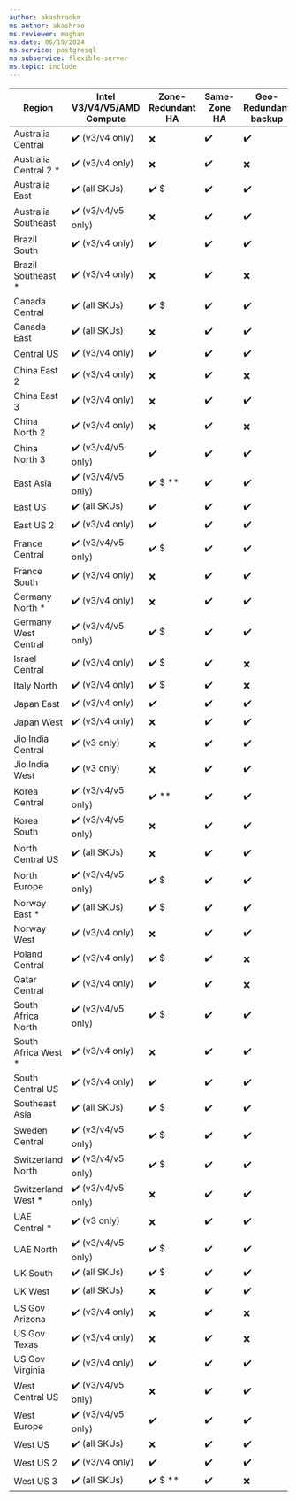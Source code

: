 ```yaml
---
author: akashraokm
ms.author: akashrao
ms.reviewer: maghan
ms.date: 06/19/2024
ms.service: postgresql
ms.subservice: flexible-server
ms.topic: include
---
```

| Region | Intel V3/V4/V5/AMD Compute | Zone-Redundant HA | Same-Zone HA | Geo-Redundant backup | 
| ------ | -------------------------- | ----------------- | ------------ | -------------------- | 
| Australia Central | :heavy_check_mark: (v3/v4 only) | :x: | :heavy_check_mark: | :heavy_check_mark: | 
| Australia Central 2 * | :heavy_check_mark: (v3/v4 only) | :x: | :heavy_check_mark: | :x: | 
| Australia East | :heavy_check_mark: (all SKUs) | :heavy_check_mark: $ | :heavy_check_mark: | :heavy_check_mark: | 
| Australia Southeast | :heavy_check_mark: (v3/v4/v5 only) | :x: | :heavy_check_mark: | :heavy_check_mark: | 
| Brazil South | :heavy_check_mark: (v3/v4 only) | :heavy_check_mark: | :heavy_check_mark: | :heavy_check_mark: | 
| Brazil Southeast * | :heavy_check_mark: (v3/v4 only) | :x: | :heavy_check_mark: | :x: | 
| Canada Central | :heavy_check_mark: (all SKUs) | :heavy_check_mark: $ | :heavy_check_mark: | :heavy_check_mark: | 
| Canada East | :heavy_check_mark: (all SKUs) | :x: | :heavy_check_mark: | :heavy_check_mark: | 
| Central US | :heavy_check_mark: (v3/v4 only) | :heavy_check_mark: | :heavy_check_mark: | :heavy_check_mark: | 
| China East 2 | :heavy_check_mark: (v3/v4 only) | :x: | :heavy_check_mark: | :x: | 
| China East 3 | :heavy_check_mark: (v3/v4 only) | :x: | :heavy_check_mark: | :heavy_check_mark: | 
| China North 2 | :heavy_check_mark: (v3/v4 only) | :x: | :heavy_check_mark: | :x: | 
| China North 3 | :heavy_check_mark: (v3/v4/v5 only) | :heavy_check_mark: | :heavy_check_mark: | :heavy_check_mark: | 
| East Asia | :heavy_check_mark: (v3/v4/v5 only) | :heavy_check_mark: $ ** | :heavy_check_mark: | :heavy_check_mark: | 
| East US | :heavy_check_mark: (all SKUs) | :heavy_check_mark: | :heavy_check_mark: | :heavy_check_mark: | 
| East US 2 | :heavy_check_mark: (v3/v4 only) | :heavy_check_mark: | :heavy_check_mark: | :heavy_check_mark: | 
| France Central | :heavy_check_mark: (v3/v4/v5 only) | :heavy_check_mark: $ | :heavy_check_mark: | :heavy_check_mark: | 
| France South | :heavy_check_mark: (v3/v4 only) | :x: | :heavy_check_mark: | :heavy_check_mark: | 
| Germany North * | :heavy_check_mark: (v3/v4 only) | :x: | :heavy_check_mark: | :heavy_check_mark: | 
| Germany West Central | :heavy_check_mark: (v3/v4/v5 only) | :heavy_check_mark: $ | :heavy_check_mark: | :heavy_check_mark: | 
| Israel Central | :heavy_check_mark: (v3/v4 only) | :heavy_check_mark: $ | :heavy_check_mark: | :x: | 
| Italy North | :heavy_check_mark: (v3/v4 only) | :heavy_check_mark: $ | :heavy_check_mark: | :x: | 
| Japan East | :heavy_check_mark: (v3/v4 only) | :heavy_check_mark: | :heavy_check_mark: | :heavy_check_mark: | 
| Japan West | :heavy_check_mark: (v3/v4 only) | :x: | :heavy_check_mark: | :heavy_check_mark: | 
| Jio India Central | :heavy_check_mark: (v3 only) | :x: | :heavy_check_mark: | :heavy_check_mark: | 
| Jio India West | :heavy_check_mark: (v3 only) | :x: | :heavy_check_mark: | :heavy_check_mark: | 
| Korea Central | :heavy_check_mark: (v3/v4/v5 only) | :heavy_check_mark: ** | :heavy_check_mark: | :heavy_check_mark: | 
| Korea South | :heavy_check_mark: (v3/v4/v5 only) | :x: | :heavy_check_mark: | :heavy_check_mark: | 
| North Central US | :heavy_check_mark: (all SKUs) | :x: | :heavy_check_mark: | :heavy_check_mark: | 
| North Europe | :heavy_check_mark: (v3/v4/v5 only) | :heavy_check_mark: $ | :heavy_check_mark: | :heavy_check_mark: | 
| Norway East * | :heavy_check_mark: (all SKUs) | :heavy_check_mark: $ | :heavy_check_mark: | :heavy_check_mark: | 
| Norway West | :heavy_check_mark: (v3/v4 only) | :x: | :heavy_check_mark: | :heavy_check_mark: | 
| Poland Central | :heavy_check_mark: (v3/v4 only) | :heavy_check_mark: $ | :heavy_check_mark: | :x: | 
| Qatar Central | :heavy_check_mark: (v3/v4 only) | :heavy_check_mark: | :heavy_check_mark: | :x: | 
| South Africa North | :heavy_check_mark: (v3/v4/v5 only) | :heavy_check_mark: $ | :heavy_check_mark: | :heavy_check_mark: | 
| South Africa West * | :heavy_check_mark: (v3/v4 only) | :x: | :heavy_check_mark: | :heavy_check_mark: | 
| South Central US | :heavy_check_mark: (v3/v4 only) | :heavy_check_mark: | :heavy_check_mark: | :heavy_check_mark: | 
| Southeast Asia | :heavy_check_mark: (all SKUs) | :heavy_check_mark: $ | :heavy_check_mark: | :heavy_check_mark: | 
| Sweden Central | :heavy_check_mark: (v3/v4/v5 only) | :heavy_check_mark: $ | :heavy_check_mark: | :heavy_check_mark: | 
| Switzerland North | :heavy_check_mark: (v3/v4/v5 only) | :heavy_check_mark: $ | :heavy_check_mark: | :heavy_check_mark: | 
| Switzerland West * | :heavy_check_mark: (v3/v4/v5 only) | :x: | :heavy_check_mark: | :heavy_check_mark: | 
| UAE Central * | :heavy_check_mark: (v3 only) | :x: | :heavy_check_mark: | :heavy_check_mark: | 
| UAE North | :heavy_check_mark: (v3/v4/v5 only) | :heavy_check_mark: $ | :heavy_check_mark: | :heavy_check_mark: | 
| UK South | :heavy_check_mark: (all SKUs) | :heavy_check_mark: $ | :heavy_check_mark: | :heavy_check_mark: | 
| UK West | :heavy_check_mark: (all SKUs) | :x: | :heavy_check_mark: | :heavy_check_mark: | 
| US Gov Arizona | :heavy_check_mark: (v3/v4 only) | :x: | :heavy_check_mark: | :x: | 
| US Gov Texas | :heavy_check_mark: (v3/v4 only) | :x: | :heavy_check_mark: | :x: | 
| US Gov Virginia | :heavy_check_mark: (v3/v4 only) | :heavy_check_mark: | :heavy_check_mark: | :heavy_check_mark: | 
| West Central US | :heavy_check_mark: (v3/v4/v5 only) | :x: | :heavy_check_mark: | :heavy_check_mark: | 
| West Europe | :heavy_check_mark: (v3/v4/v5 only) | :heavy_check_mark: | :heavy_check_mark: | :heavy_check_mark: | 
| West US | :heavy_check_mark: (all SKUs) | :x: | :heavy_check_mark: | :heavy_check_mark: | 
| West US 2 | :heavy_check_mark: (v3/v4 only) | :heavy_check_mark: | :heavy_check_mark: | :heavy_check_mark: | 
| West US 3 | :heavy_check_mark: (all SKUs) | :heavy_check_mark: $ ** | :heavy_check_mark: | :x: | 
